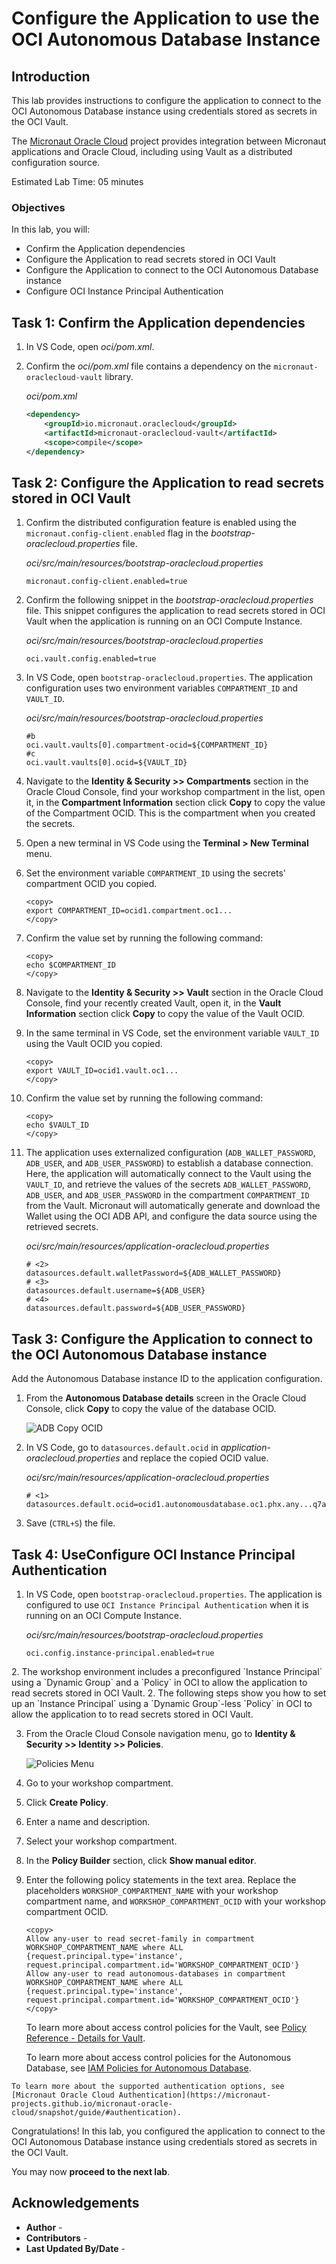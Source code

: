 # Configure the Application to use the OCI Autonomous Database Instance

## Introduction

This lab provides instructions to configure the application to connect to the OCI Autonomous Database instance using credentials stored as secrets in the OCI Vault.

The [Micronaut Oracle Cloud](https://micronaut-projects.github.io/micronaut-oracle-cloud/latest/guide/index.html) project provides integration between Micronaut applications and Oracle Cloud, including using Vault as a distributed configuration source.

Estimated Lab Time: 05 minutes

### Objectives

In this lab, you will:

* Confirm the Application dependencies
* Configure the Application to read secrets stored in OCI Vault
* Configure the Application to connect to the OCI Autonomous Database instance
* Configure OCI Instance Principal Authentication

## Task 1: Confirm the Application dependencies

1. In VS Code, open _oci/pom.xml_.

2. Confirm the _oci/pom.xml_ file contains a dependency on the `micronaut-oraclecloud-vault` library.

    _oci/pom.xml_

    ``` xml
    <dependency>
        <groupId>io.micronaut.oraclecloud</groupId>
        <artifactId>micronaut-oraclecloud-vault</artifactId>
        <scope>compile</scope>
    </dependency>
    ```

## Task 2: Configure the Application to read secrets stored in OCI Vault

1. Confirm the distributed configuration feature is enabled using the `micronaut.config-client.enabled` flag in the _bootstrap-oraclecloud.properties_ file.

    _oci/src/main/resources/bootstrap-oraclecloud.properties_

    ``` properties
    micronaut.config-client.enabled=true
    ```

2. Confirm the following snippet in the _bootstrap-oraclecloud.properties_ file. This snippet configures the application to read secrets stored in OCI Vault when the application is running on an OCI Compute Instance.

    _oci/src/main/resources/bootstrap-oraclecloud.properties_

    ``` properties
	oci.vault.config.enabled=true
    ```

3. In VS Code, open `bootstrap-oraclecloud.properties`. The application configuration uses two environment variables `COMPARTMENT_ID` and `VAULT_ID`.

    _oci/src/main/resources/bootstrap-oraclecloud.properties_

    ``` properties
	#b
	oci.vault.vaults[0].compartment-ocid=${COMPARTMENT_ID}
	#c
	oci.vault.vaults[0].ocid=${VAULT_ID}
    ```

4. Navigate to the **Identity & Security >> Compartments** section in the Oracle Cloud Console, find your workshop compartment in the list, open it, in the **Compartment Information** section click **Copy** to copy the value of the Compartment OCID. This is the compartment when you created the secrets.

5. Open a new terminal in VS Code using the **Terminal > New Terminal** menu.

6. Set the environment variable `COMPARTMENT_ID` using the secrets' compartment OCID you copied.

	```
	<copy>
	export COMPARTMENT_ID=ocid1.compartment.oc1...
	</copy>
	```

7. Confirm the value set by running the following command:

	```
	<copy>
	echo $COMPARTMENT_ID
	</copy>
	```

8. Navigate to the **Identity & Security >> Vault** section in the Oracle Cloud Console, find your recently created Vault, open it, in the **Vault Information** section click **Copy** to copy the value of the Vault OCID.

9. In the same terminal in VS Code, set the environment variable `VAULT_ID` using the Vault OCID you copied.

	```
	<copy>
	export VAULT_ID=ocid1.vault.oc1...
	</copy>
	```

10. Confirm the value set by running the following command:

	```
	<copy>
	echo $VAULT_ID
	</copy>
	```

11. The application uses externalized configuration (`ADB_WALLET_PASSWORD`, `ADB_USER`, and `ADB_USER_PASSWORD`) to establish a database connection. Here, the application will automatically connect to the Vault using the `VAULT_ID`, and retrieve the values of the secrets `ADB_WALLET_PASSWORD`, `ADB_USER`, and `ADB_USER_PASSWORD` in the compartment `COMPARTMENT_ID` from the Vault. Micronaut will automatically generate and download the Wallet using the OCI ADB API, and configure the data source using the retrieved secrets.

    _oci/src/main/resources/application-oraclecloud.properties_

    ``` properties
    # <2>
    datasources.default.walletPassword=${ADB_WALLET_PASSWORD}
    # <3>
    datasources.default.username=${ADB_USER}
    # <4>
    datasources.default.password=${ADB_USER_PASSWORD}
    ```

## Task 3: Configure the Application to connect to the OCI Autonomous Database instance

Add the Autonomous Database instance ID to the application configuration.

1. From the **Autonomous Database details** screen in the Oracle Cloud Console, click **Copy** to copy the value of the database OCID.

   ![ADB Copy OCID](./images/adb-copy-ocid.jpg#input)

2. In VS Code, go to `datasources.default.ocid` in _application-oraclecloud.properties_ and replace the copied OCID value.

	_oci/src/main/resources/application-oraclecloud.properties_

    ``` properties
    # <1>
	datasources.default.ocid=ocid1.autonomousdatabase.oc1.phx.any...q7a
    ```

3. Save (`CTRL+S`) the file.

## Task 4: <if type="desktop">Use</if><if type="tenancy">Configure</if> OCI Instance Principal Authentication

1. In VS Code, open `bootstrap-oraclecloud.properties`. The application is configured to use `OCI Instance Principal Authentication` when it is running on an OCI Compute Instance.

	_oci/src/main/resources/bootstrap-oraclecloud.properties_

	``` properties
	oci.config.instance-principal.enabled=true
	```

<if type="desktop">
2. The workshop environment includes a preconfigured `Instance Principal` using a `Dynamic Group` and a `Policy` in OCI to allow the application to read secrets stored in OCI Vault.
</if>

<if type="tenancy">
2. The following steps show you how to set up an `Instance Principal` using a `Dynamic Group`-less `Policy` in OCI to allow the application to to read secrets stored in OCI Vault.

3. From the Oracle Cloud Console navigation menu, go to **Identity & Security >> Identity >> Policies**.

	![Policies Menu](https://oracle-livelabs.github.io//common/images/console/id-policies.png)

4. Go to your workshop compartment.

5. Click  **Create Policy**.

6. Enter a name and description.

7. Select your workshop compartment.

8. In the **Policy Builder** section, click **Show manual editor**.

9. Enter the following policy statements in the text area. Replace the placeholders `WORKSHOP_COMPARTMENT_NAME` with your workshop compartment name, and `WORKSHOP_COMPARTMENT_OCID` with your workshop compartment OCID.

	``` text
	<copy>
	Allow any-user to read secret-family in compartment WORKSHOP_COMPARTMENT_NAME where ALL {request.principal.type='instance', request.principal.compartment.id='WORKSHOP_COMPARTMENT_OCID'}
	Allow any-user to read autonomous-databases in compartment WORKSHOP_COMPARTMENT_NAME where ALL {request.principal.type='instance', request.principal.compartment.id='WORKSHOP_COMPARTMENT_OCID'}
	</copy>
	```

	To learn more about access control policies for the Vault, see [Policy Reference - Details for Vault](https://docs.oracle.com/en-us/iaas/Content/Identity/Reference/keypolicyreference.htm).

	To learn more about access control policies for the Autonomous Database, see [IAM Policies for Autonomous Database](https://docs.oracle.com/en-us/iaas/autonomous-database-serverless/doc/autonomous-database-iam-policies.html).

</if>

	To learn more about the supported authentication options, see [Micronaut Oracle Cloud Authentication](https://micronaut-projects.github.io/micronaut-oracle-cloud/snapshot/guide/#authentication).

Congratulations! In this lab, you configured the application to connect to the OCI Autonomous Database instance using credentials stored as secrets in the OCI Vault.

You may now **proceed to the next lab**.

## Acknowledgements

* **Author** - [](var:author)
* **Contributors** - [](var:contributors)
* **Last Updated By/Date** - [](var:last_updated)
